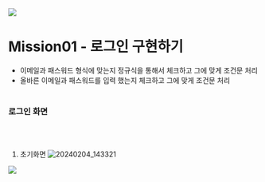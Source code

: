 
<img src="https://capsule-render.vercel.app/api?type=waving&color=BDBDC8&height=150&section=header" />

# Mission01 - 로그인 구현하기 

* 이메일과 패스워드 형식에 맞는지 정규식을 통해서 체크하고 그에 맞게 조건문 처리
* 올바른 이메일과 패스워드를 입력 했는지 체크하고 그에 맞게 조건문 처리
<br><br>

### 로그인 화면
<br><br>
1. 초기화면
   ![20240204_143321](https://github.com/bedlam1/homework/assets/90903692/2f3cefe6-966e-4337-b8ff-71aabe70b734)


<img src="https://capsule-render.vercel.app/api?type=waving&color=BDBDC8&height=150&section=footer" />
